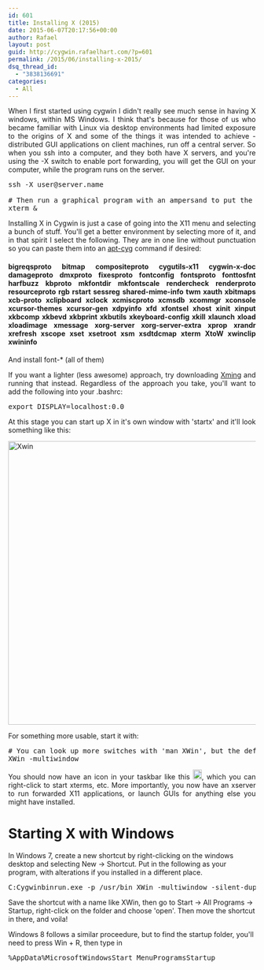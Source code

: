 ```yaml
---
id: 601
title: Installing X (2015)
date: 2015-06-07T20:17:56+00:00
author: Rafael
layout: post
guid: http://cygwin.rafaelhart.com/?p=601
permalink: /2015/06/installing-x-2015/
dsq_thread_id:
  - "3838136691"
categories:
  - All
---
```

<p style="text-align: justify;">When I first started using cygwin I didn't really see much sense in having X windows, within MS Windows. I think that's because for those of us who became familiar with Linux via desktop environments had limited exposure to the origins of X and some of the things it was intended to achieve - distributed GUI applications on client machines, run off a central server. So when you ssh into a computer, and they both have X servers, and you're using the -X switch to enable port forwarding, you will get the GUI on your computer, while the program runs on the server.</p>

<pre>ssh -X user@server.name

# Then run a graphical program with an ampersand to put the job in the background.
xterm &</pre>
<p style="text-align: justify;">Installing X in Cygwin is just a case of going into the X11 menu and selecting a bunch of stuff. You'll get a better environment by selecting more of it, and in that spirit I select the following. They are in one line without punctuation so you can paste them into an <a href="https://github.com/transcode-open/apt-cyg">apt-cyg</a> command if desired:</p>

<h4 style="text-align: justify;"><strong>bigreqsproto bitmap compositeproto cygutils-x11 cygwin-x-doc damageproto dmxproto fixesproto fontconfig fontsproto fonttosfnt harfbuzz kbproto mkfontdir mkfontscale rendercheck renderproto resourceproto rgb rstart sessreg shared-mime-info twm xauth xbitmaps xcb-proto xclipboard xclock xcmiscproto xcmsdb xcommgr xconsole xcursor-themes xcursor-gen xdpyinfo xfd xfontsel xhost xinit xinput xkbcomp xkbevd xkbprint xkbutils xkeyboard-config xkill xlaunch xload xloadimage xmessage xorg-server </strong><strong>xorg-server-extra </strong><strong>xprop xrandr xrefresh xscope xset xsetroot xsm xsdtdcmap xterm XtoW xwinclip xwininfo</strong></h4>
<p style="text-align: justify;">And install font-* (all of them)</p>
<p style="text-align: justify;">If you want a lighter (less awesome) approach, try downloading <a title="Xming" href="http://sourceforge.net/projects/xming/">Xming</a> and running that instead. Regardless of the approach you take, you'll want to add the following into your .bashrc:</p>

<pre>export DISPLAY=localhost:0.0</pre>
<p style="text-align: justify;">At this stage you can start up X in it's own window with 'startx' and it'll look something like this:</p>
<a href="https://www.rafaelhart.com/wp-content/uploads/2015/05/Xwin.jpg"><img class="aligncenter size-full wp-image-602" src="https://www.rafaelhart.com/wp-content/uploads/2015/05/Xwin.jpg" alt="Xwin" width="1183" height="576" /></a>

For something more usable, start it with:
<pre># You can look up more switches with 'man XWin', but the defaults are pretty good
XWin -multiwindow</pre>
<p style="text-align: justify;">You should now have an icon in your taskbar like this <a href="https://www.rafaelhart.com/wp-content/uploads/2014/02/xicon.png"><img class="alignnone size-full wp-image-106" src="https://www.rafaelhart.com/wp-content/uploads/2014/02/xicon.png" alt="xicon" width="18" height="20" /></a>, which you can right-click to start xterms, etc. More importantly, you now have an xserver to run forwarded X11 applications, or launch GUIs for anything else you might have installed.</p>

<h1 style="text-align: justify;">Starting X with Windows</h1>
In Windows 7, create a new shortcut by right-clicking on the windows desktop and selecting New -&gt; Shortcut. Put in the following as your program, with alterations if you installed in a different place.
<pre class="">C:Cygwinbinrun.exe -p /usr/bin XWin -multiwindow -silent-dup-error
</pre>
Save the shortcut with a name like XWin, then go to Start -&gt; All Programs -&gt; Startup, right-click on the folder and choose 'open'. Then move the shortcut in there, and voila!

Windows 8 follows a similar proceedure, but to find the startup folder, you'll need to press Win + R, then type in
<pre>%AppData%MicrosoftWindowsStart MenuProgramsStartup</pre>
&nbsp;
